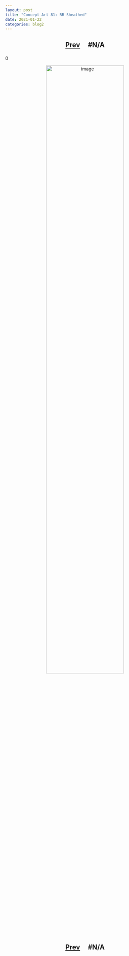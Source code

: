 ```yaml
---
layout: post
title: "Concept Art 81: RR Sheathed"
date: 2021-01-22
categories: blog2
---
```


<h2>
  <p style="text-align:center;">
    <a href="/wingsofthechorus/archive/2020/03/30/conceptart80">Prev</a>
    &nbsp;&nbsp;&nbsp;
#N/A
  </p>
</h2>

0

<p style="text-align:center;">
  <img src="/wingsofthechorus/images/conceptart/ca81.png" width="70%" alt="image"/>
</p>

<h2>
  <p style="text-align:center;">
    <a href="/wingsofthechorus/archive/2020/03/30/conceptart80">Prev</a>
    &nbsp;&nbsp;&nbsp;
#N/A
  </p>
</h2>
